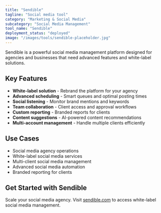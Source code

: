 ```yaml
---
title: "Sendible"
tagline: "Social media tool"
category: "Marketing & Social Media"
subcategory: "Social Media Management"
tool_name: "Sendible"
deployment_status: "deployed"
image: "/images/tools/sendible-placeholder.jpg"
---
```

Sendible is a powerful social media management platform designed for agencies and businesses that need advanced features and white-label solutions.

## Key Features

- **White-label solution** - Rebrand the platform for your agency
- **Advanced scheduling** - Smart queues and optimal posting times
- **Social listening** - Monitor brand mentions and keywords
- **Team collaboration** - Client access and approval workflows
- **Custom reporting** - Branded reports for clients
- **Content suggestions** - AI-powered content recommendations
- **Multi-account management** - Handle multiple clients efficiently

## Use Cases

- Social media agency operations
- White-label social media services
- Multi-client social media management
- Advanced social media automation
- Branded reporting for clients

## Get Started with Sendible

Scale your social media agency. Visit [sendible.com](https://sendible.com) to access white-label social media management.
